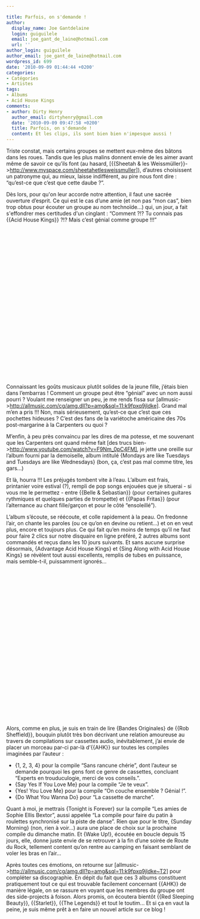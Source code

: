 ```yaml
---

title: Parfois, on s'demande !
author:
  display_name: Joe Gantdelaine
  login: guiguilele
  email: joe_gant_de_laine@hotmail.com
  url: ''
author_login: guiguilele
author_email: joe_gant_de_laine@hotmail.com
wordpress_id: 699
date: '2010-09-09 01:44:44 +0200'
categories:
- Catégories
- Artistes
tags:
- Albums
- Acid House Kings
comments:
- author: Dirty Henry
  author_email: dirtyhenry@gmail.com
  date: '2010-09-09 09:47:58 +0200'
  title: Parfois, on s'demande !
  content: Et les clips, ils sont bien bien n'impesque aussi !
---
```

Triste constat, mais certains groupes se mettent eux-même des bâtons dans les roues. Tandis que les plus malins donnent envie de les aimer avant même de savoir ce qu’ils font (au hasard, [{{Sheetah & les Weissmüller}}->http://www.myspace.com/sheetahetlesweissmuller]), d’autres choisissent un patronyme qui, au mieux, laisse indifférent, au pire nous font dire : “qu’est-ce que c’est que cette daube ?”.

Dès lors, pour qu'on leur accorde notre attention, il faut une sacrée ouverture d’esprit. Ce qui est le cas d’une amie (et non pas “mon cas”, bien trop obtus pour écouter un groupe au nom technoïde...) qui, un jour, a fait s'effondrer mes certitudes d'un cinglant : “Comment ?!? Tu connais pas {{Acid House Kings}} ?!? Mais c’est génial comme groupe !!!”

<object width="500" height="401"><param name="movie" value="http://www.youtube.com/v/Y1mYCa5I8hA?fs=1&hl=fr_FR"></param><param name="allowFullScreen" value="true"></param><param name="allowscriptaccess" value="always"></param><embed src="http://www.youtube.com/v/Y1mYCa5I8hA?fs=1&hl=fr_FR" type="application/x-shockwave-flash" allowscriptaccess="always" allowfullscreen="true" width="500" height="401"></embed></object>

Connaissant les goûts musicaux plutôt solides de la jeune fille, j’étais bien dans l’embarras ! Comment un groupe peut être “génial” avec un nom aussi pourri ? Voulant me renseigner un peu, je me rends fissa sur [allmusic->http://allmusic.com/cg/amg.dll?p=amg&sql=11:k9fpxq9jldke]. Grand mal m’en a pris !!! Non, mais sérieusement, qu’est-ce que c’est que ces pochettes hideuses ? C’est des fans de la variétoche américaine des 70s post-margarine à la Carpenters ou quoi ?

M’enfin, à peu près convaincu par les dires de ma potesse, et me souvenant que les Carpenters ont quand même fait [des trucs bien->http://www.youtube.com/watch?v=F9Nm_0pC4FM], je jette une oreille sur l’album fourni par la demoiselle, album intitulé {Mondays are like Tuesdays and Tuesdays are like Wednesdays} (bon, ça, c’est pas mal comme titre, les gars...)

Et là, hourra !!! Les préjugés tombent vite à l’eau. L’album est frais, printanier voire estival (?), rempli de pop songs enjouées que je situerai - si vous me le permettez - entre {{Belle & Sebastian}} (pour certaines guitares rythmiques et quelques parties de trompette) et {{Papas Fritas}} (pour l’alternance au chant fille/garçon et pour le côté “ensoleillé”).

L’album s’écoute, se réécoute, et colle rapidement à la peau. On fredonne l’air, on chante les paroles (ou ce qu’on en devine ou retient...) et on en veut plus, encore et toujours plus. Ce qui fait qu’en moins de temps qu’il ne faut pour faire 2 clics sur notre disquaire en ligne préféré, 2 autres albums sont commandés et reçus dans les 10 jours suivants. Et sans aucune surprise désormais, {Advantage Acid House Kings} et {Sing Along with Acid House Kings} se révèlent tout aussi excellents, remplis de tubes en puissance, mais semble-t-il, puissamment ignorés...

<object width="500" height="401"><param name="movie" value="http://www.youtube.com/v/gil7lOcvpjk?fs=1&hl=fr_FR"></param><param name="allowFullScreen" value="true"></param><param name="allowscriptaccess" value="always"></param><embed src="http://www.youtube.com/v/gil7lOcvpjk?fs=1&hl=fr_FR" type="application/x-shockwave-flash" allowscriptaccess="always" allowfullscreen="true" width="500" height="401"></embed></object>

Alors, comme en plus, je suis en train de lire {Bandes Originales} de {{Rob Sheffield}}, bouquin plutôt très bon décrivant une relation amoureuse au travers de compilations sur cassettes audio, inévitablement, j’ai envie de placer un morceau par-ci par-là d’{{AHK}} sur toutes les compiles imaginées par l’auteur :

- {1, 2, 3, 4} pour la compile “Sans rancune chérie”, dont l’auteur se demande pourquoi les gens font ce genre de cassettes, concluant “Experts en trouduculogie, merci de vos conseils.”.
- {Say Yes If You Love Me} pour la compile “Je te veux”.
- {Yes! You Love Me} pour la compile “On couche ensemble ? Génial !”.
- {Do What You Wanna Do} pour “La cassette de marche”.

Quant à moi, je mettrais {Tonight is Forever} sur la compile “Les amies de Sophie Ellis Bextor”, aussi appelée “La compile pour faire du patin à roulettes synchronisé sur la piste de danse”. Rien que pour le titre, {Sunday Morning} (non, rien à voir...) aura une place de choix sur la prochaine compile du dimanche matin. Et {Wake Up!}, écoutée en boucle depuis 15 jours, elle, donne juste envie de se retrouver à la fin d’une soirée de Route du Rock, tellement content qu’on rentre au camping en faisant semblant de voler les bras en l’air...

Après toutes ces émotions, on retourne sur [allmusic->http://allmusic.com/cg/amg.dll?p=amg&sql=11:k9fpxq9jldke~T2] pour compléter sa discographie. En dépit du fait que ces 3 albums constituent pratiquement tout ce qui est trouvable facilement concernant {{AHK}} de manière légale, on se rassure en voyant que les membres du groupe ont des side-projects à foison. Alors promis, on écoutera bientôt {{Red Sleeping Beauty}}, {{Starlet}}, {{The Legends}} et tout le toutim... Et si ça en vaut la peine, je suis même prêt à en faire un nouvel article sur ce blog !

